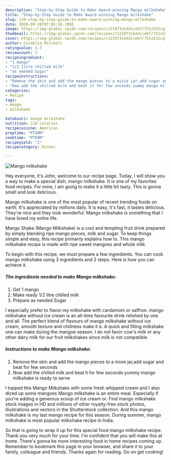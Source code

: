 ```yaml
---
description: "Step-by-Step Guide to Make Award-winning Mango milkshake"
title: "Step-by-Step Guide to Make Award-winning Mango milkshake"
slug: 119-step-by-step-guide-to-make-award-winning-mango-milkshake
date: 2020-09-28T07:03:20.198Z
image: https://img-global.cpcdn.com/recipes/c121973cb4dccebf/751x532cq70/mango-milkshake-recipe-main-photo.jpg
thumbnail: https://img-global.cpcdn.com/recipes/c121973cb4dccebf/751x532cq70/mango-milkshake-recipe-main-photo.jpg
cover: https://img-global.cpcdn.com/recipes/c121973cb4dccebf/751x532cq70/mango-milkshake-recipe-main-photo.jpg
author: Cordelia Mitchell
ratingvalue: 3.7
reviewcount: 3
recipeingredient:
- "1 mango"
- "1/2 litre chilled milk"
- "as needed Sugar"
recipeinstructions:
- "Remove the skin and add the mango pieces to a mixie jar,add sugar and beat for few seconds"
- "Now add the chilled milk and beat it for few seconds.yummy mango milkshake is ready to serve"
categories:
- Recipe
tags:
- mango
- milkshake

katakunci: mango milkshake 
nutrition: 210 calories
recipecuisine: American
preptime: "PT40M"
cooktime: "PT60M"
recipeyield: "2"
recipecategory: Dinner

---
```



![Mango milkshake](https://img-global.cpcdn.com/recipes/c121973cb4dccebf/751x532cq70/mango-milkshake-recipe-main-photo.jpg)

Hey everyone, it's John, welcome to our recipe page. Today, I will show you a way to make a special dish, mango milkshake. It is one of my favorites food recipes. For mine, I am going to make it a little bit tasty. This is gonna smell and look delicious.

Mango milkshake is one of the most popular of recent trending foods on earth. It's appreciated by millions daily. It is easy, it's fast, it tastes delicious. They're nice and they look wonderful. Mango milkshake is something that I have loved my entire life.

Mango Shake (Mango Milkshake) is a cool and tempting fruit drink prepared by simply blending ripe mango pieces, milk and sugar. To keep things simple and easy, this recipe primarily explains how to. This mango milkshake recipe is made with ripe sweet mangoes and whole milk.


To begin with this recipe, we must prepare a few ingredients. You can cook mango milkshake using 3 ingredients and 2 steps. Here is how you can achieve it.

<!--inarticleads1-->

##### The ingredients needed to make Mango milkshake:

1. Get 1 mango
1. Make ready 1/2 litre chilled milk
1. Prepare as needed Sugar


I especially prefer to flavor my milkshake with cardamom or saffron. mango milkshake without ice cream is an all-time favourite drink relished by one and all. The perfect blend of flavours of mango milkshake without ice cream, smooth texture and chillness make it a. A quick and filling milkshake one can make during the mangoe season. I do not favor cow&#39;s milk or any other dairy milk for our fruit milkshakes since milk is not compatible. 

<!--inarticleads2-->

##### Instructions to make Mango milkshake:

1. Remove the skin and add the mango pieces to a mixie jar,add sugar and beat for few seconds
1. Now add the chilled milk and beat it for few seconds.yummy mango milkshake is ready to serve


I topped this Mango Milkshake with some fresh whipped cream and I also diced up some mangoes Mango milkshake is an entire meal. Especially if you&#39;re adding a generous scoop of ice cream or. Find mango milkshake stock images in HD and millions of other royalty-free stock photos, illustrations and vectors in the Shutterstock collection. And this mango milkshake is my last mango recipe for this season. During summer, mango milkshake is most popular milkshake recipe in India. 

So that is going to wrap it up for this special food mango milkshake recipe. Thank you very much for your time. I'm confident that you will make this at home. There's gonna be more interesting food in home recipes coming up. Remember to bookmark this page in your browser, and share it to your family, colleague and friends. Thanks again for reading. Go on get cooking!
